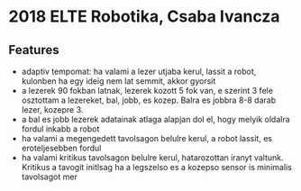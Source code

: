 # 2018 ELTE Robotika, Csaba Ivancza

## Features
- adaptiv tempomat: ha valami a lezer utjaba kerul, lassit a robot, kulonben ha egy ideig nem lat semmit, akkor gyorsit
- a lezerek 90 fokban latnak, lezerek kozott 5 fok van, e szerint 3 fele osztottam a lezereket, bal, jobb, es kozep. Balra es jobbra 8-8 darab lezer, kozepre 3.
- a bal es jobb lezerek adatainak atlaga alapjan dol el, hogy melyik oldalra fordul inkabb a robot
- ha valami a megengedett tavolsagon belulre kerul, a robot lassit, es eroteljesebben fordul
- ha valami kritikus tavolsagon belulre kerul, hatarozottan iranyt valtunk.
Kritikus a tavogit initlsag ha a legszelso es a kozepso sensor is minimalis tavolsagot mer